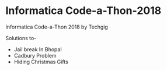 # Informatica Code-a-Thon-2018
Informatica Code-a-Thon 2018 by Techgig

Solutions to-

- Jail break In Bhopal
- Cadbury Problem
- Hiding Christmas Gifts

